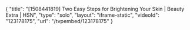 {
    "title": "[1508441819] Two Easy Steps for Brightening Your Skin | Beauty Extra | HSN",
    "type": "solo",
    "layout": "iframe-static",
    "videoId": "123178175",
    "url": "\/tvpembed\/123178175"
}